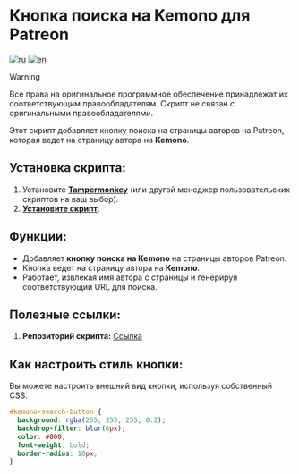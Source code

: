# Кнопка поиска на Kemono для Patreon

[![ru](https://img.shields.io/badge/%D1%8F%D0%B7%D1%8B%D0%BA-%D0%A0%D1%83%D1%81%D1%81%D0%BA%D0%B8%D0%B9%20%F0%9F%87%B7%F0%9F%87%BA-white)](README.md)
[![en](https://img.shields.io/badge/lang-English%20%F0%9F%87%AC%F0%9F%87%A7-white)](README-EN.md)

> [!WARNING]
> Все права на оригинальное программное обеспечение принадлежат их соответствующим правообладателям. Скрипт не связан с оригинальными правообладателями.

Этот скрипт добавляет кнопку поиска на страницы авторов на Patreon, которая ведет на страницу автора на **Kemono**.

## Установка скрипта:

1. Установите **[Tampermonkey](https://www.tampermonkey.net/)** (или другой менеджер пользовательских скриптов на ваш выбор).
2. **[Установите скрипт](https://raw.githubusercontent.com/Silfilia/Kemono-Search-Button-for-Patreon-KSBfP-/refs/heads/main/Kemono%20Search%20Button%20for%20Patreon(KSBfP).js)**.

## Функции:

- Добавляет **кнопку поиска на Kemono** на страницы авторов Patreon.
- Кнопка ведет на страницу автора на **Kemono**.
- Работает, извлекая имя автора с страницы и генерируя соответствующий URL для поиска.

## Полезные ссылки:

1. **Репозиторий скрипта:** [Ссылка](https://github.com/Silfilia/Kemono-Search-Button-for-Patreon-KSBfP-)

## Как настроить стиль кнопки:

Вы можете настроить внешний вид кнопки, используя собственный CSS.

```css
#kemono-search-button {
  background: rgba(255, 255, 255, 0.2);
  backdrop-filter: blur(8px);
  color: #000;
  font-weight: bold;
  border-radius: 10px;
}
